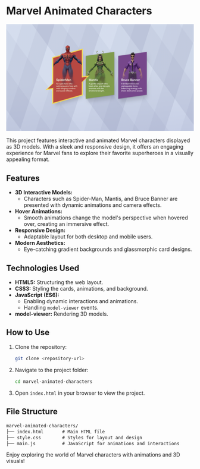 


# Marvel Animated Characters

![Screenshot](/Marvel.png)

This project features interactive and animated Marvel characters displayed as 3D models. With a sleek and responsive design, it offers an engaging experience for Marvel fans to explore their favorite superheroes in a visually appealing format.

## Features

- **3D Interactive Models:**
  - Characters such as Spider-Man, Mantis, and Bruce Banner are presented with dynamic animations and camera effects.
- **Hover Animations:**
  - Smooth animations change the model's perspective when hovered over, creating an immersive effect.
- **Responsive Design:**
  - Adaptable layout for both desktop and mobile users.
- **Modern Aesthetics:**
  - Eye-catching gradient backgrounds and glassmorphic card designs.

## Technologies Used

- **HTML5:** Structuring the web layout.
- **CSS3:** Styling the cards, animations, and background.
- **JavaScript (ES6):**
  - Enabling dynamic interactions and animations.
  - Handling `model-viewer` events.
- **model-viewer:** Rendering 3D models.

## How to Use

1. Clone the repository:
   ```bash
   git clone <repository-url>
   ```

2. Navigate to the project folder:
   ```bash
   cd marvel-animated-characters
   ```

3. Open `index.html` in your browser to view the project.

## File Structure

```plaintext
marvel-animated-characters/
├── index.html       # Main HTML file
├── style.css        # Styles for layout and design
├── main.js          # JavaScript for animations and interactions
```


Enjoy exploring the world of Marvel characters with animations and 3D visuals!
